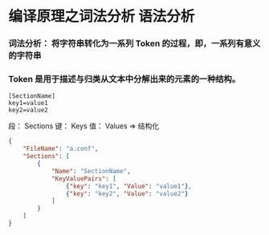# 编译原理之词法分析 语法分析
### 词法分析： 将字符串转化为一系列 Token 的过程，即，一系列有意义的字符串
### Token 是用于描述与归类从文本中分解出来的元素的一种结构。
``` 
[SectionName]
key1=value1
key2=value2
```
段： Sections
键： Keys
值： Values
=> 结构化
```json
{
    "FileName": "a.conf",
    "Sections": [
        {
            "Name": "SectionName",
            "KeyValuePairs": [
                {"key": "key1", "Value": "value1"},
                {"key": "key2", "Value": "value2"}
            ]
        }
    ]
}
```